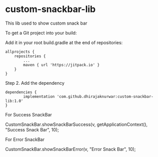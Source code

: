 # custom-snackbar-lib
This  lib used to show custom snack bar 


To get a Git project into your build:

Add it in your root build.gradle at the end of repositories:

	allprojects {
		repositories {
			...
			maven { url 'https://jitpack.io' }
		}
	}


Step 2. Add the dependency

	dependencies {
	        implementation 'com.github.dhirajaknurwar:custom-snackbar-lib:1.0'
	}


For Success SnackBar

CustomSnackBar.showSnackBarSuccess(v, getApplicationContext(), "Success Snack Bar", 10);

For Error SnackBar

 CustomSnackBar.showSnackBarError(v, "Error Snack Bar", 10);
